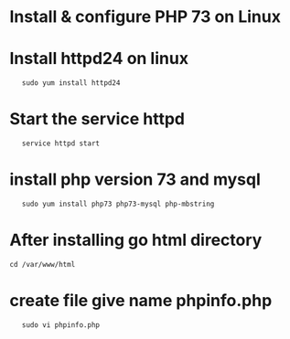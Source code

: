 # Install & configure PHP 73 on Linux

# Install httpd24 on linux
```
   sudo yum install httpd24
```
# Start the service httpd
```
   service httpd start
```
# install php version 73 and mysql
```
   sudo yum install php73 php73-mysql php-mbstring
```
# After installing go html directory

```
cd /var/www/html
```
# create file give name phpinfo.php
```
   sudo vi phpinfo.php
```
<?php
 phpinfo();
   
# Install Mysql database
# First Add Root Password

```
  passwd root
  service sshd reload
  yum install mysql57-server
  service mysqld start
  service mysqld reload
  chkconfig mysqld on
  mysql_secure_installation
```
# login to mysql server

```
  mysql -uroot -p
```
# Test database

```
  show databases;
  create database [databasename];
  show tables;
  describe [table name];
````
